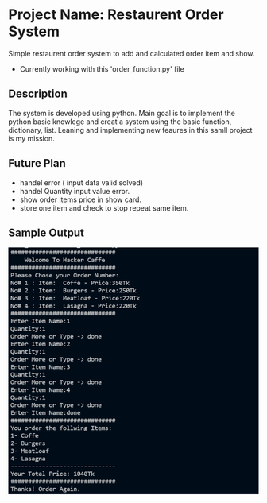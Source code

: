 # Project Name: Restaurent Order System

Simple restaurent order system to add and calculated order item and show.
- Currently working with this 'order_function.py' file

## Description
The system is developed using python. Main goal is to implement the python basic knowlege and creat a system using the basic function, dictionary, list.
Leaning and implementing new feaures in this samll project is my mission.

## Future Plan
- handel error ( input data valid solved)
- handel Quantity input value error.
- show order items price in show card.
- store one item and check to stop repeat same item.

## Sample Output
![](img/output.PNG)
